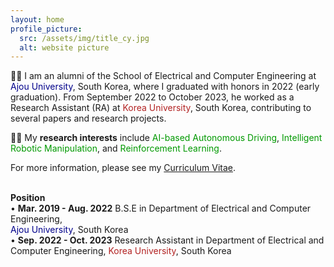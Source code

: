 ```yaml
---
layout: home
profile_picture:
  src: /assets/img/title_cy.jpg
  alt: website picture
---
```


<p>
  👨‍🎓 I am an alumni of the School of Electrical and Computer Engineering at <font color='#00008b'>Ajou University</font>, South Korea, where I graduated with honors in 2022 (early graduation). From September 2022 to October 2023, he worked as a Research Assistant (RA) at <font color='#b22222'>Korea University</font>, South Korea, contributing to several papers and research projects. 
</p>

<p>
  👨‍🔬 My <b>research interests</b> include <font color='#009900'>AI-based Autonomous Driving</font>, <font color='#009900'>Intelligent Robotic Manipulation</font>, and <font color='#009900'>Reinforcement Learning</font>.
</p>

<p>
  For more information, please see my <a href="https://drive.google.com/file/d/1tWEbXyxUPbt8QjNkgEfhvGCcsckyQaZE/view?usp=sharing">Curriculum Vitae</a>.
</p>

<p>
  <br/>
  <b>Position</b>
  <br/>
  • <b>Mar. 2019 - Aug. 2022</b> B.S.E in Department of Electrical and Computer Engineering,<br/>
  <font color='#00008b'>Ajou University</font>, South Korea  
  <br/>
  • <b>Sep. 2022 - Oct. 2023</b> Research Assistant in Department of Electrical and Computer Engineering, <font color='#b22222'>Korea University</font>, South Korea
</p> 
